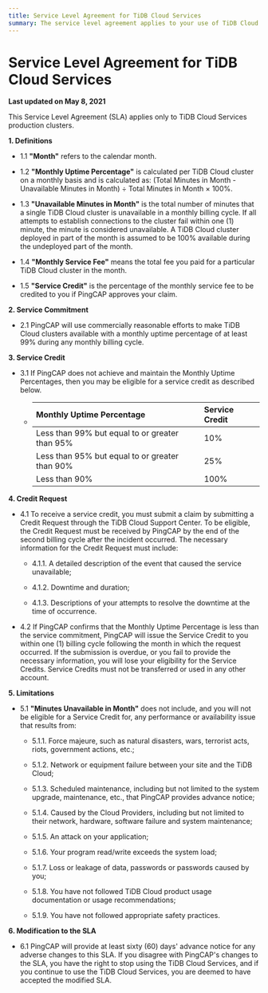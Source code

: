```yaml
---
title: Service Level Agreement for TiDB Cloud Services
summary: The service level agreement applies to your use of TiDB Cloud Services.
---
```


# Service Level Agreement for TiDB Cloud Services

**Last updated on May 8, 2021**

This Service Level Agreement (SLA) applies only to TiDB Cloud Services production clusters.

**1. Definitions**

<div class="customize-indentation">

- 1.1 <span>**"Month"** refers to the calendar month.</span>

- 1.2 <span>**"Monthly Uptime Percentage"** is calculated per TiDB Cloud cluster on a monthly basis and is calculated as: (Total Minutes in Month - Unavailable Minutes in Month) ÷ Total Minutes in Month × 100%.</span>

- 1.3 <span>**"Unavailable Minutes in Month"** is the total number of minutes that a single TiDB Cloud cluster is unavailable in a monthly billing cycle. If all attempts to establish connections to the cluster fail within one (1) minute, the minute is considered unavailable. A TiDB Cloud cluster deployed in part of the month is assumed to be 100% available during the undeployed part of the month.</span>

- 1.4 <span>**"Monthly Service Fee"** means the total fee you paid for a particular TiDB Cloud cluster in the month.</span>

- 1.5 <span>**"Service Credit"** is the percentage of the monthly service fee to be credited to you if PingCAP approves your claim.</span>

</div>

**2. Service Commitment**

<div class="customize-indentation">

- 2.1 <span>PingCAP will use commercially reasonable efforts to make TiDB Cloud clusters available with a monthly uptime percentage of at least 99% during any monthly billing cycle.</span>

</div>

**3. Service Credit**

<div class="customize-indentation">

- 3.1 <span>If PingCAP does not achieve and maintain the Monthly Uptime Percentages, then you may be eligible for a service credit as described below.</span>

<ul class="customize-indentation">

- | Monthly Uptime Percentage                      | Service Credit |
  | :--------------------------------------------- | :------------- |
  | Less than 99% but equal to or greater than 95% | 10%            |
  | Less than 95% but equal to or greater than 90% | 25%            |
  | Less than 90%                                  | 100%           |

</ul>

</div>

**4. Credit Request**

<div class="customize-indentation">

- 4.1 <span>To receive a service credit, you must submit a claim by submitting a Credit Request through the TiDB Cloud Support Center. To be eligible, the Credit Request must be received by PingCAP by the end of the second billing cycle after the incident occurred. The necessary information for the Credit Request must include:</span>

<ul class="customize-indentation">

- 4.1.1. <span>A detailed description of the event that caused the service unavailable;</span>

- 4.1.2. <span>Downtime and duration;</span>

- 4.1.3. <span>Descriptions of your attempts to resolve the downtime at the time of occurrence.</span>

</ul>

- 4.2 <span>If PingCAP confirms that the Monthly Uptime Percentage is less than the service commitment, PingCAP will issue the Service Credit to you within one (1) billing cycle following the month in which the request occurred. If the submission is overdue, or you fail to provide the necessary information, you will lose your eligibility for the Service Credits. Service Credits must not be transferred or used in any other account.</span>

</div>

**5. Limitations**

<div class="customize-indentation">

- 5.1 <span>**"Minutes Unavailable in Month"** does not include, and you will not be eligible for a Service Credit for, any performance or availability issue that results from:</span>

<ul class="customize-indentation">

- 5.1.1. <span>Force majeure, such as natural disasters, wars, terrorist acts, riots, government actions, etc.;</span>

- 5.1.2. <span>Network or equipment failure between your site and the TiDB Cloud;</span>

- 5.1.3. <span>Scheduled maintenance, including but not limited to the system upgrade, maintenance, etc., that PingCAP provides advance notice;</span>

- 5.1.4. <span>Caused by the Cloud Providers, including but not limited to their network, hardware, software failure and system maintenance;</span>

- 5.1.5. <span>An attack on your application;</span>

- 5.1.6. <span>Your program read/write exceeds the system load;</span>

- 5.1.7. <span>Loss or leakage of data, passwords or passwords caused by you;</span>

- 5.1.8. <span>You have not followed TiDB Cloud product usage documentation or usage recommendations;</span>

- 5.1.9. <span>You have not followed appropriate safety practices.</span>

</ul>

</div>

**6. Modification to the SLA**

<div class="customize-indentation">

- 6.1 <span>PingCAP will provide at least sixty (60) days' advance notice for any adverse changes to this SLA. If you disagree with PingCAP's changes to the SLA, you have the right to stop using the TiDB Cloud Services, and if you continue to use the TiDB Cloud Services, you are deemed to have accepted the modified SLA.</span>

</div>
